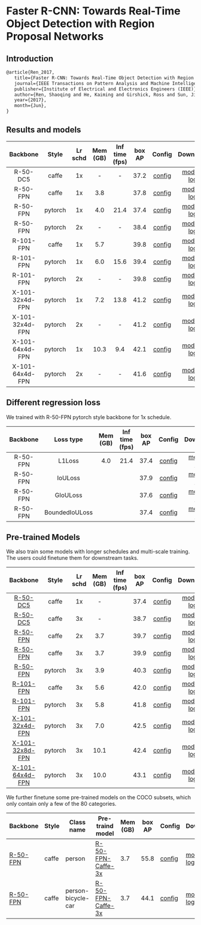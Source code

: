 # Faster R-CNN: Towards Real-Time Object Detection with Region Proposal Networks

## Introduction

<!-- [ALGORITHM] -->

```latex
@article{Ren_2017,
   title={Faster R-CNN: Towards Real-Time Object Detection with Region Proposal Networks},
   journal={IEEE Transactions on Pattern Analysis and Machine Intelligence},
   publisher={Institute of Electrical and Electronics Engineers (IEEE)},
   author={Ren, Shaoqing and He, Kaiming and Girshick, Ross and Sun, Jian},
   year={2017},
   month={Jun},
}
```

## Results and models

|    Backbone     |  Style  | Lr schd | Mem (GB) | Inf time (fps) | box AP | Config | Download |
| :-------------: | :-----: | :-----: | :------: | :------------: | :----: | :------: | :--------: |
|    R-50-DC5     |  caffe  |   1x    | -        | -              | 37.2   | [config](https://github.com/open-mmlab/mmdetection/blob/master/configs/faster_rcnn/faster_rcnn_r50_caffe_dc5_1x_coco.py) | [model](https://download.openmmlab.com/mmdetection/v2.0/faster_rcnn/faster_rcnn_r50_caffe_dc5_1x_coco/faster_rcnn_r50_caffe_dc5_1x_coco_20201030_151909-531f0f43.pth) &#124; [log](https://download.openmmlab.com/mmdetection/v2.0/faster_rcnn/faster_rcnn_r50_caffe_dc5_1x_coco/faster_rcnn_r50_caffe_dc5_1x_coco_20201030_151909.log.json) |
|    R-50-FPN     |  caffe  |   1x    | 3.8      |                | 37.8   | [config](https://github.com/open-mmlab/mmdetection/tree/master/configs/faster_rcnn/faster_rcnn_r50_caffe_fpn_1x_coco.py) | [model](http://download.openmmlab.com/mmdetection/v2.0/faster_rcnn/faster_rcnn_r50_caffe_fpn_1x_coco/faster_rcnn_r50_caffe_fpn_1x_coco_bbox_mAP-0.378_20200504_180032-c5925ee5.pth) &#124; [log](http://download.openmmlab.com/mmdetection/v2.0/faster_rcnn/faster_rcnn_r50_caffe_fpn_1x_coco/faster_rcnn_r50_caffe_fpn_1x_coco_20200504_180032.log.json) |
|    R-50-FPN     | pytorch |   1x    | 4.0      | 21.4           | 37.4   | [config](https://github.com/open-mmlab/mmdetection/tree/master/configs/faster_rcnn/faster_rcnn_r50_fpn_1x_coco.py) | [model](http://download.openmmlab.com/mmdetection/v2.0/faster_rcnn/faster_rcnn_r50_fpn_1x_coco/faster_rcnn_r50_fpn_1x_coco_20200130-047c8118.pth) &#124; [log](http://download.openmmlab.com/mmdetection/v2.0/faster_rcnn/faster_rcnn_r50_fpn_1x_coco/faster_rcnn_r50_fpn_1x_coco_20200130_204655.log.json) |
|    R-50-FPN     | pytorch |   2x    | -        | -              | 38.4   | [config](https://github.com/open-mmlab/mmdetection/tree/master/configs/faster_rcnn/faster_rcnn_r50_fpn_2x_coco.py) | [model](http://download.openmmlab.com/mmdetection/v2.0/faster_rcnn/faster_rcnn_r50_fpn_2x_coco/faster_rcnn_r50_fpn_2x_coco_bbox_mAP-0.384_20200504_210434-a5d8aa15.pth) &#124; [log](http://download.openmmlab.com/mmdetection/v2.0/faster_rcnn/faster_rcnn_r50_fpn_2x_coco/faster_rcnn_r50_fpn_2x_coco_20200504_210434.log.json) |
|    R-101-FPN    |  caffe  |   1x    | 5.7      |                | 39.8   | [config](https://github.com/open-mmlab/mmdetection/tree/master/configs/faster_rcnn/faster_rcnn_r101_caffe_fpn_1x_coco.py) | [model](http://download.openmmlab.com/mmdetection/v2.0/faster_rcnn/faster_rcnn_r101_caffe_fpn_1x_coco/faster_rcnn_r101_caffe_fpn_1x_coco_bbox_mAP-0.398_20200504_180057-b269e9dd.pth) &#124; [log](http://download.openmmlab.com/mmdetection/v2.0/faster_rcnn/faster_rcnn_r101_caffe_fpn_1x_coco/faster_rcnn_r101_caffe_fpn_1x_coco_20200504_180057.log.json) |
|    R-101-FPN    | pytorch |   1x    | 6.0      | 15.6           | 39.4   | [config](https://github.com/open-mmlab/mmdetection/tree/master/configs/faster_rcnn/faster_rcnn_r101_fpn_1x_coco.py) | [model](http://download.openmmlab.com/mmdetection/v2.0/faster_rcnn/faster_rcnn_r101_fpn_1x_coco/faster_rcnn_r101_fpn_1x_coco_20200130-f513f705.pth) &#124; [log](http://download.openmmlab.com/mmdetection/v2.0/faster_rcnn/faster_rcnn_r101_fpn_1x_coco/faster_rcnn_r101_fpn_1x_coco_20200130_204655.log.json) |
|    R-101-FPN    | pytorch |   2x    | -        | -              | 39.8   | [config](https://github.com/open-mmlab/mmdetection/tree/master/configs/faster_rcnn/faster_rcnn_r101_fpn_2x_coco.py) | [model](http://download.openmmlab.com/mmdetection/v2.0/faster_rcnn/faster_rcnn_r101_fpn_2x_coco/faster_rcnn_r101_fpn_2x_coco_bbox_mAP-0.398_20200504_210455-1d2dac9c.pth) &#124; [log](http://download.openmmlab.com/mmdetection/v2.0/faster_rcnn/faster_rcnn_r101_fpn_2x_coco/faster_rcnn_r101_fpn_2x_coco_20200504_210455.log.json) |
| X-101-32x4d-FPN | pytorch |   1x    | 7.2      | 13.8           | 41.2   | [config](https://github.com/open-mmlab/mmdetection/tree/master/configs/faster_rcnn/faster_rcnn_x101_32x4d_fpn_1x_coco.py) | [model](http://download.openmmlab.com/mmdetection/v2.0/faster_rcnn/faster_rcnn_x101_32x4d_fpn_1x_coco/faster_rcnn_x101_32x4d_fpn_1x_coco_20200203-cff10310.pth) &#124; [log](http://download.openmmlab.com/mmdetection/v2.0/faster_rcnn/faster_rcnn_x101_32x4d_fpn_1x_coco/faster_rcnn_x101_32x4d_fpn_1x_coco_20200203_000520.log.json) |
| X-101-32x4d-FPN | pytorch |   2x    | -        | -              | 41.2   | [config](https://github.com/open-mmlab/mmdetection/tree/master/configs/faster_rcnn/faster_rcnn_x101_32x4d_fpn_2x_coco.py) | [model](http://download.openmmlab.com/mmdetection/v2.0/faster_rcnn/faster_rcnn_x101_32x4d_fpn_2x_coco/faster_rcnn_x101_32x4d_fpn_2x_coco_bbox_mAP-0.412_20200506_041400-64a12c0b.pth) &#124; [log](http://download.openmmlab.com/mmdetection/v2.0/faster_rcnn/faster_rcnn_x101_32x4d_fpn_2x_coco/faster_rcnn_x101_32x4d_fpn_2x_coco_20200506_041400.log.json) |
| X-101-64x4d-FPN | pytorch |   1x    | 10.3     | 9.4            | 42.1   | [config](https://github.com/open-mmlab/mmdetection/tree/master/configs/faster_rcnn/faster_rcnn_x101_64x4d_fpn_1x_coco.py) | [model](http://download.openmmlab.com/mmdetection/v2.0/faster_rcnn/faster_rcnn_x101_64x4d_fpn_1x_coco/faster_rcnn_x101_64x4d_fpn_1x_coco_20200204-833ee192.pth) &#124; [log](http://download.openmmlab.com/mmdetection/v2.0/faster_rcnn/faster_rcnn_x101_64x4d_fpn_1x_coco/faster_rcnn_x101_64x4d_fpn_1x_coco_20200204_134340.log.json) |
| X-101-64x4d-FPN | pytorch |   2x    | -        | -              | 41.6   | [config](https://github.com/open-mmlab/mmdetection/tree/master/configs/faster_rcnn/faster_rcnn_x101_64x4d_fpn_2x_coco.py) | [model](http://download.openmmlab.com/mmdetection/v2.0/faster_rcnn/faster_rcnn_x101_64x4d_fpn_2x_coco/faster_rcnn_x101_64x4d_fpn_2x_coco_20200512_161033-5961fa95.pth) &#124; [log](http://download.openmmlab.com/mmdetection/v2.0/faster_rcnn/faster_rcnn_x101_64x4d_fpn_2x_coco/faster_rcnn_x101_64x4d_fpn_2x_coco_20200512_161033.log.json)  |

## Different regression loss

We trained with R-50-FPN pytorch style backbone for 1x schedule.

|    Backbone     | Loss type | Mem (GB) | Inf time (fps) | box AP | Config | Download |
| :-------------: | :-------: | :------: | :------------: | :----: | :------: | :--------: |
|    R-50-FPN     |  L1Loss   | 4.0      | 21.4           | 37.4   | [config](https://github.com/open-mmlab/mmdetection/tree/master/configs/faster_rcnn/faster_rcnn_r50_fpn_1x_coco.py) | [model](http://download.openmmlab.com/mmdetection/v2.0/faster_rcnn/faster_rcnn_r50_fpn_1x_coco/faster_rcnn_r50_fpn_1x_coco_20200130-047c8118.pth) &#124; [log](http://download.openmmlab.com/mmdetection/v2.0/faster_rcnn/faster_rcnn_r50_fpn_1x_coco/faster_rcnn_r50_fpn_1x_coco_20200130_204655.log.json) |
|    R-50-FPN     |  IoULoss  |          |                | 37.9   | [config](https://github.com/open-mmlab/mmdetection/tree/master/configs/faster_rcnn/faster_rcnn_r50_fpn_1x_coco.py) | [model](http://download.openmmlab.com/mmdetection/v2.0/faster_rcnn/faster_rcnn_r50_fpn_1x_coco/faster_rcnn_r50_fpn_iou_1x_coco-fdd207f3.pth) &#124; [log](http://download.openmmlab.com/mmdetection/v2.0/faster_rcnn/faster_rcnn_r50_fpn_1x_coco/faster_rcnn_r50_fpn_iou_1x_coco_20200506_095954.log.json)  |
|    R-50-FPN     |  GIoULoss |          |                | 37.6   | [config](https://github.com/open-mmlab/mmdetection/tree/master/configs/faster_rcnn/faster_rcnn_r50_fpn_1x_coco.py) | [model](http://download.openmmlab.com/mmdetection/v2.0/faster_rcnn/faster_rcnn_r50_fpn_1x_coco/faster_rcnn_r50_fpn_giou_1x_coco-0eada910.pth) &#124; [log](http://download.openmmlab.com/mmdetection/v2.0/faster_rcnn/faster_rcnn_r50_fpn_1x_coco/faster_rcnn_r50_fpn_giou_1x_coco_20200505_161120.log.json)  |
|    R-50-FPN     |  BoundedIoULoss |          |                | 37.4   | [config](https://github.com/open-mmlab/mmdetection/tree/master/configs/faster_rcnn/faster_rcnn_r50_fpn_1x_coco.py) | [model](http://download.openmmlab.com/mmdetection/v2.0/faster_rcnn/faster_rcnn_r50_fpn_1x_coco/faster_rcnn_r50_fpn_bounded_iou_1x_coco-98ad993b.pth) &#124; [log](http://download.openmmlab.com/mmdetection/v2.0/faster_rcnn/faster_rcnn_r50_fpn_1x_coco/faster_rcnn_r50_fpn_bounded_iou_1x_coco_20200505_160738.log.json)  |

## Pre-trained Models

We also train some models with longer schedules and multi-scale training. The users could finetune them for downstream tasks.

|    Backbone     |  Style  | Lr schd | Mem (GB) | Inf time (fps) | box AP | Config | Download |
| :-------------: | :-----: | :-----: | :------: | :------------: | :----: | :------: | :--------: |
|    [R-50-DC5](./faster_rcnn_r50_caffe_dc5_mstrain_1x_coco.py)          |  caffe  |   1x    | -        |                | 37.4   | [config](https://github.com/open-mmlab/mmdetection/blob/master/configs/faster_rcnn/faster_rcnn_r50_caffe_dc5_mstrain_1x_coco.py) | [model](https://download.openmmlab.com/mmdetection/v2.0/faster_rcnn/faster_rcnn_r50_caffe_dc5_mstrain_1x_coco/faster_rcnn_r50_caffe_dc5_mstrain_1x_coco_20201028_233851-b33d21b9.pth) &#124; [log](https://download.openmmlab.com/mmdetection/v2.0/faster_rcnn/faster_rcnn_r50_caffe_dc5_mstrain_1x_coco/faster_rcnn_r50_caffe_dc5_mstrain_1x_coco_20201028_233851.log.json) |
|    [R-50-DC5](./faster_rcnn_r50_caffe_dc5_mstrain_3x_coco.py)          |  caffe  |   3x    | -        |                | 38.7   | [config](https://github.com/open-mmlab/mmdetection/blob/master/configs/faster_rcnn/faster_rcnn_r50_caffe_dc5_mstrain_3x_coco.py) | [model](https://download.openmmlab.com/mmdetection/v2.0/faster_rcnn/faster_rcnn_r50_caffe_dc5_mstrain_3x_coco/faster_rcnn_r50_caffe_dc5_mstrain_3x_coco_20201028_002107-34a53b2c.pth) &#124; [log](https://download.openmmlab.com/mmdetection/v2.0/faster_rcnn/faster_rcnn_r50_caffe_dc5_mstrain_3x_coco/faster_rcnn_r50_caffe_dc5_mstrain_3x_coco_20201028_002107.log.json) |
|    [R-50-FPN](./faster_rcnn_r50_caffe_fpn_mstrain_2x_coco.py)     |  caffe  |   2x    | 3.7      |                | 39.7   |[config](https://github.com/open-mmlab/mmdetection/tree/master/configs/faster_rcnn/faster_rcnn_r50_caffe_fpn_mstrain_2x_coco.py) | [model](http://download.openmmlab.com/mmdetection/v2.0/faster_rcnn/faster_rcnn_r50_caffe_fpn_mstrain_2x_coco/faster_rcnn_r50_caffe_fpn_mstrain_2x_coco_bbox_mAP-0.397_20200504_231813-10b2de58.pth) &#124; [log](http://download.openmmlab.com/mmdetection/v2.0/faster_rcnn/faster_rcnn_r50_caffe_fpn_mstrain_2x_coco/faster_rcnn_r50_caffe_fpn_mstrain_2x_coco_20200504_231813.log.json) |
|    [R-50-FPN](./faster_rcnn_r50_caffe_fpn_mstrain_3x_coco.py)     |  caffe  |   3x    | 3.7      |                | 39.9   |  [config](https://github.com/open-mmlab/mmdetection/tree/master/configs/faster_rcnn/faster_rcnn_r50_caffe_fpn_mstrain_3x_coco.py) | [model](http://download.openmmlab.com/mmdetection/v2.0/faster_rcnn/faster_rcnn_r50_caffe_fpn_mstrain_3x_coco/faster_rcnn_r50_caffe_fpn_mstrain_3x_coco_20210526_095054-f002305e.pth) &#124; [log](http://download.openmmlab.com/mmdetection/v2.0/faster_rcnn/faster_rcnn_r50_caffe_fpn_mstrain_3x_coco/faster_rcnn_r50_caffe_fpn_mstrain_3x_coco_20210526_095054.log.json) |
|    [R-50-FPN](./faster_rcnn_r50_fpn_mstrain_3x_coco.py)     |  pytorch  |   3x    | 3.9      |                | 40.3   |  [config](https://github.com/open-mmlab/mmdetection/tree/master/configs/faster_rcnn/faster_rcnn_r50_fpn_mstrain_3x_coco.py) | [model](http://download.openmmlab.com/mmdetection/v2.0/faster_rcnn/faster_rcnn_r50_fpn_mstrain_3x_coco/faster_rcnn_r50_fpn_mstrain_3x_coco_20210524_110822-3a066a07.pth) &#124; [log](http://download.openmmlab.com/mmdetection/v2.0/faster_rcnn/faster_rcnn_r50_fpn_mstrain_3x_coco/faster_rcnn_r50_caffe_fpn_mstrain_3x_coco_20210524_110822.log.json) |
|    [R-101-FPN](./faster_rcnn_r101_caffe_fpn_mstrain_3x_coco.py)     |  caffe  |   3x    | 5.6      |                | 42.0   |  [config](https://github.com/open-mmlab/mmdetection/tree/master/configs/faster_rcnn/faster_rcnn_r101_caffe_fpn_mstrain_3x_coco.py) | [model](http://download.openmmlab.com/mmdetection/v2.0/faster_rcnn/faster_rcnn_r101_caffe_fpn_mstrain_3x_coco/faster_rcnn_r101_caffe_fpn_mstrain_3x_coco_20210526_095742-9178be4b.pth) &#124; [log](http://download.openmmlab.com/mmdetection/v2.0/faster_rcnn/faster_rcnn_r101_caffe_fpn_mstrain_3x_coco/faster_rcnn_r101_caffe_fpn_mstrain_3x_coco_20210526_095742.log.json) |
|    [R-101-FPN](./faster_rcnn_r101_fpn_mstrain_3x_coco.py)     |  pytorch  |   3x    | 5.8      |                | 41.8   |  [config](https://github.com/open-mmlab/mmdetection/tree/master/configs/faster_rcnn/faster_rcnn_r101_fpn_mstrain_3x_coco.py) | [model](http://download.openmmlab.com/mmdetection/v2.0/faster_rcnn/faster_rcnn_r101_fpn_mstrain_3x_coco/faster_rcnn_r101_fpn_mstrain_3x_coco_20210524_110822-78060bff.pth) &#124; [log](http://download.openmmlab.com/mmdetection/v2.0/faster_rcnn/faster_rcnn_r101_fpn_mstrain_3x_coco/faster_rcnn_r101_fpn_mstrain_3x_coco_20210524_110822.log.json) |
|    [X-101-32x4d-FPN](./faster_rcnn_x101_32x4d_fpn_mstrain_3x_coco.py)     |  pytorch  |   3x    | 7.0      |                | 42.5   |  [config](https://github.com/open-mmlab/mmdetection/tree/master/configs/faster_rcnn/faster_rcnn_x101_32x4d_fpn_mstrain_3x_coco.py) | [model](http://download.openmmlab.com/mmdetection/v2.0/faster_rcnn/faster_rcnn_x101_32x4d_fpn_mstrain_3x_coco/faster_rcnn_x101_32x4d_fpn_mstrain_3x_coco_20210524_124151-e8595dde.pth) &#124; [log](http://download.openmmlab.com/mmdetection/v2.0/faster_rcnn/faster_rcnn_x101_32x4d_fpn_mstrain_3x_coco/faster_rcnn_x101_32x4d_fpn_mstrain_3x_coco_20210524_124151.log.json) |
|    [X-101-32x8d-FPN](./faster_rcnn_x101_32x8d_fpn_mstrain_3x_coco.py)     |  pytorch  |   3x    | 10.1      |                | 42.4   |  [config](https://github.com/open-mmlab/mmdetection/tree/master/configs/faster_rcnn/faster_rcnn_x101_32x8d_fpn_mstrain_3x_coco.py) | [model](http://download.openmmlab.com/mmdetection/v2.0/faster_rcnn/faster_rcnn_x101_32x8d_fpn_mstrain_3x_coco/faster_rcnn_x101_32x8d_fpn_mstrain_3x_coco_20210604_182954-002e082a.pth) &#124; [log](http://download.openmmlab.com/mmdetection/v2.0/faster_rcnn/faster_rcnn_x101_32x8d_fpn_mstrain_3x_coco/faster_rcnn_x101_32x8d_fpn_mstrain_3x_coco_20210604_182954.log.json) |
|    [X-101-64x4d-FPN](./faster_rcnn_x101_64x4d_fpn_mstrain_3x_coco.py)     |  pytorch  |   3x    | 10.0      |                | 43.1   |  [config](https://github.com/open-mmlab/mmdetection/tree/master/configs/faster_rcnn/faster_rcnn_x101_64x4d_fpn_mstrain_3x_coco.py) | [model](http://download.openmmlab.com/mmdetection/v2.0/faster_rcnn/faster_rcnn_x101_64x4d_fpn_mstrain_3x_coco/faster_rcnn_x101_64x4d_fpn_mstrain_3x_coco_20210524_124528-26c63de6.pth) &#124; [log](http://download.openmmlab.com/mmdetection/v2.0/faster_rcnn/faster_rcnn_x101_64x4d_fpn_mstrain_3x_coco/faster_rcnn_x101_64x4d_fpn_mstrain_3x_coco_20210524_124528.log.json) |


We further finetune some pre-trained models on the COCO subsets, which only contain only a few of the 80 categories.

| Backbone                                                     | Style | Class name         | Pre-traind model                                             | Mem (GB) | box AP | Config                                                       | Download                                                     |
| ------------------------------------------------------------ | ----- | ------------------ | ------------------------------------------------------------ | -------- | ------ | ------------------------------------------------------------ | ------------------------------------------------------------ |
| [R-50-FPN](./faster_rcnn_r50_caffe_fpn_mstrain_1x_coco-person.py)          | caffe | person             | [R-50-FPN-Caffe-3x](./faster_rcnn_r50_caffe_fpn_mstrain_3x_coco.py) | 3.7      | 55.8   | [config](./faster_rcnn_r50_caffe_fpn_mstrain_1x_coco-person.py) | [model](https://download.openmmlab.com/mmdetection/v2.0/faster_rcnn/faster_rcnn_r50_fpn_1x_coco-person/faster_rcnn_r50_fpn_1x_coco-person_20201216_175929-d022e227.pth) &#124; [log](https://download.openmmlab.com/mmdetection/v2.0/faster_rcnn/faster_rcnn_r50_fpn_1x_coco-person/faster_rcnn_r50_fpn_1x_coco-person_20201216_175929.log.json)                                                 |
| [R-50-FPN](./faster_rcnn_r50_caffe_fpn_mstrain_1x_coco-person-bicycle-car.py) | caffe | person-bicycle-car | [R-50-FPN-Caffe-3x](./faster_rcnn_r50_caffe_fpn_mstrain_3x_coco.py) | 3.7      | 44.1   | [config](./faster_rcnn_r50_caffe_fpn_mstrain_1x_coco-person-bicycle-car.py) | [model](https://download.openmmlab.com/mmdetection/v2.0/faster_rcnn/faster_rcnn_r50_fpn_1x_coco-person-bicycle-car/faster_rcnn_r50_fpn_1x_coco-person-bicycle-car_20201216_173117-6eda6d92.pth) &#124; [log](https://download.openmmlab.com/mmdetection/v2.0/faster_rcnn/faster_rcnn_r50_fpn_1x_coco-person-bicycle-car/faster_rcnn_r50_fpn_1x_coco-person-bicycle-car_20201216_173117.log.json) |

